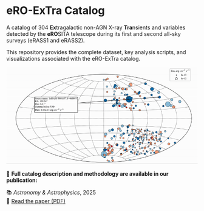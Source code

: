 # eRO-ExTra Catalog

A catalog of 304 **Ex**tragalactic non-AGN X-ray **Tra**nsients and variables detected by the **eRO**SITA telescope during its first and second all-sky surveys (eRASS1 and eRASS2).

This repository provides the complete dataset, key analysis scripts, and visualizations associated with the eRO-ExTra catalog.

<div align="center">
  <img src="demo/skymap_interaction_demo.gif" alt="All-sky map of eRO-ExTra sources" width="800"/>
</div>

📄 **Full catalog description and methodology are available in our publication:**

📚 *Astronomy & Astrophysics*, 2025  
🔗 [Read the paper (PDF)](https://www.aanda.org/articles/aa/pdf/2025/01/aa51253-24.pdf)
